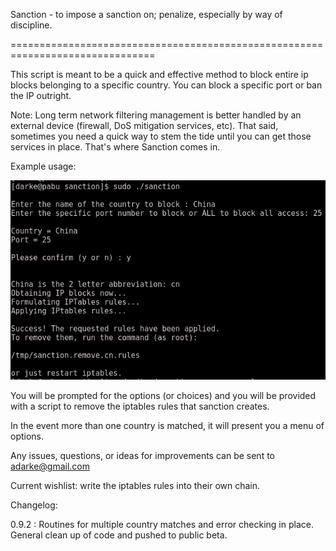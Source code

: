 Sanction - to impose a sanction on; penalize, especially by way of discipline. 

===============================================================================

This script is meant to be a quick and effective method to block entire ip 
blocks belonging  to a specific country. You can block a specific port or ban 
the IP outright.

Note: Long term network filtering management is better handled by an external 
device (firewall, DoS mitigation services, etc). That said, sometimes you need 
a quick way to stem the tide until you can get those services in place. That's
where Sanction comes in.

Example usage:

![sanction usage example shot](screenshot/sanction.png "sanction usage example shot")

You will be prompted for the options (or choices) and you will be provided 
with a script to remove the iptables rules that sanction creates.

In the event more than one country is matched, it will present you a menu
of options.

Any issues, questions, or ideas for improvements can be sent to adarke@gmail.com

Current wishlist: write the iptables rules into their own chain.

Changelog:

0.9.2 : Routines for multiple country matches and error checking in place. 
	General clean up of code and pushed to public beta.

